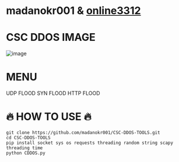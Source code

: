 # madanokr001 & [online3312](https://github.com/madanokr001/CSC-DDOS-TOOLS/invitations)

# CSC DDOS IMAGE
![image](https://github.com/user-attachments/assets/0bc75fe6-b704-41ff-87bf-25afc8f7d7ac)

# MENU
UDP FLOOD 
SYN FLOOD
HTTP FLOOD

# 🔥 HOW TO USE 🔥
```
git clone https://github.com/madanokr001/CSC-DDOS-TOOLS.git
cd CSC-DDOS-TOOLS
pip install socket sys os requests threading random string scapy threading time
python CDDOS.py
```

